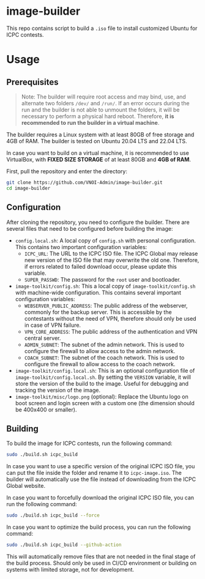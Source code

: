 # image-builder

This repo contains script to build a `.iso` file to install customized Ubuntu for ICPC contests.

# Usage

## Prerequisites

> Note: The builder will require root access and may bind, use, and alternate two folders `/dev/` and `/run/`. If an error occurs during the run and the builder is not able to unmount the folders, it will be necessary to perform a physical hard reboot. Therefore, **it is recommended to run the builder in a virtual machine**.

The builder requires a Linux system with at least 80GB of free storage and 4GB of RAM. The builder is tested on Ubuntu 20.04 LTS and 22.04 LTS.

In case you want to build on a virtual machine, it is recommended to use VirtualBox, with **FIXED SIZE STORAGE** of at least 80GB and **4GB of RAM**.

First, pull the repository and enter the directory:

```bash
git clone https://github.com/VNOI-Admin/image-builder.git
cd image-builder
```

## Configuration

After cloning the repository, you need to configure the builder. There are several files that need to be configured before building the image:

- `config.local.sh`: A local copy of `config.sh` with personal configuration. This contains two important configuration variables:
  - `ICPC_URL`: The URL to the ICPC ISO file. The ICPC Global may release new version of the ISO file that may overwrite the old one. Therefore, if errors related to failed download occur, please update this variable.
  - `SUPER_PASSWD`: The password for the `root` user and bootloader.
- `image-toolkit/config.sh`: This a local copy of `image-toolkit/config.sh` with machine-wide configuration. This contains several important configuration variables:
  - `WEBSERVER_PUBLIC_ADDRESS`: The public address of the webserver, commonly for the backup server. This is accessible by the contestants without the need of VPN, therefore should only be used in case of VPN failure.
  - `VPN_CORE_ADDRESS`: The public address of the authentication and VPN central server.
  - `ADMIN_SUBNET`: The subnet of the admin network. This is used to configure the firewall to allow access to the admin network.
  - `COACH_SUBNET`: The subnet of the coach network. This is used to configure the firewall to allow access to the coach network.
- `image-toolkit/config.local.sh`: This is an optional configuration file of `image-toolkit/config.local.sh`. By setting the `VERSION` variable, it will store the version of the build to the image. Useful for debugging and tracking the version of the image.
- `image-toolkit/misc/logo.png` (optional): Replace the Ubuntu logo on boot screen and login screen with a custom one (the dimension should be 400x400 or smaller).

## Building

To build the image for ICPC contests, run the following command:

```bash
sudo ./build.sh icpc_build
```

In case you want to use a specific version of the original ICPC ISO file, you can put the file inside the folder and rename it to `icpc-image.iso`. The builder will automatically use the file instead of downloading from the ICPC Global website.

In case you want to forcefully download the original ICPC ISO file, you can run the following command:

```bash
sudo ./build.sh icpc_build --force
```

In case you want to optimize the build process, you can run the following command:

```bash
sudo ./build.sh icpc_build --github-action
```

This will automatically remove files that are not needed in the final stage of the build process. Should only be used in CI/CD environment or building on systems with limited storage, not for development.
